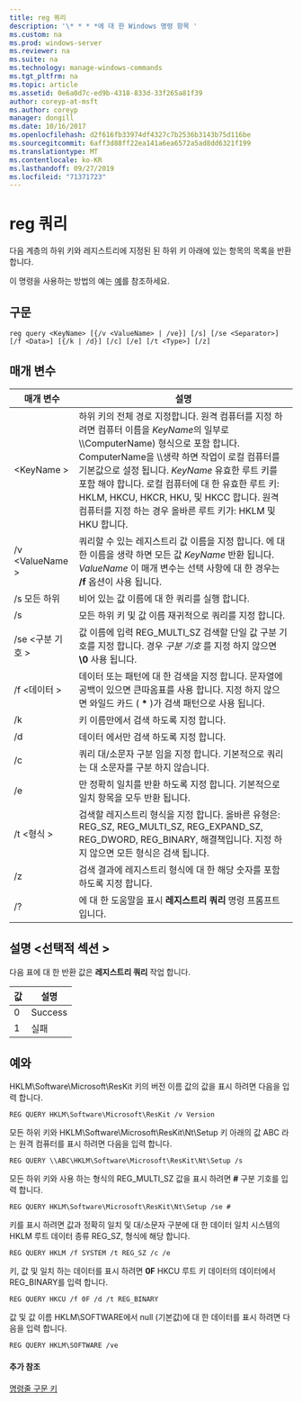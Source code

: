 ```yaml
---
title: reg 쿼리
description: '\* * * *에 대 한 Windows 명령 항목 '
ms.custom: na
ms.prod: windows-server
ms.reviewer: na
ms.suite: na
ms.technology: manage-windows-commands
ms.tgt_pltfrm: na
ms.topic: article
ms.assetid: 0e6a0d7c-ed9b-4318-833d-33f265a81f39
author: coreyp-at-msft
ms.author: coreyp
manager: dongill
ms.date: 10/16/2017
ms.openlocfilehash: d2f616fb33974df4327c7b2536b3143b75d116be
ms.sourcegitcommit: 6aff3d88ff22ea141a6ea6572a5ad8dd6321f199
ms.translationtype: MT
ms.contentlocale: ko-KR
ms.lasthandoff: 09/27/2019
ms.locfileid: "71371723"
---
```

# <a name="reg-query"></a>reg 쿼리



다음 계층의 하위 키와 레지스트리에 지정된 된 하위 키 아래에 있는 항목의 목록을 반환 합니다.

이 명령을 사용하는 방법의 예는 [예](#BKMK_examples)를 참조하세요.

## <a name="syntax"></a>구문

```
reg query <KeyName> [{/v <ValueName> | /ve}] [/s] [/se <Separator>] [/f <Data>] [{/k | /d}] [/c] [/e] [/t <Type>] [/z]
```

## <a name="parameters"></a>매개 변수

|매개 변수|설명|
|---------|-----------|
|\<KeyName >|하위 키의 전체 경로 지정합니다. 원격 컴퓨터를 지정 하려면 컴퓨터 이름을 *KeyName*의 일부로 \\\\ComputerName\) 형식으로 포함 합니다. ComputerName을 \\\\생략 하면 작업이 로컬 컴퓨터를 기본값으로 설정 됩니다. *KeyName* 유효한 루트 키를 포함 해야 합니다. 로컬 컴퓨터에 대 한 유효한 루트 키: HKLM, HKCU, HKCR, HKU, 및 HKCC 합니다. 원격 컴퓨터를 지정 하는 경우 올바른 루트 키가: HKLM 및 HKU 합니다.|
|/v \<ValueName >|쿼리할 수 있는 레지스트리 값 이름을 지정 합니다. 에 대 한 이름을 생략 하면 모든 값 *KeyName* 반환 됩니다. *ValueName* 이 매개 변수는 선택 사항에 대 한 경우는 **/f** 옵션이 사용 됩니다.|
|/s 모든 하위|비어 있는 값 이름에 대 한 쿼리를 실행 합니다.|
|/s|모든 하위 키 및 값 이름 재귀적으로 쿼리를 지정 합니다.|
|/se \<구분 기호 >|값 이름에 입력 REG_MULTI_SZ 검색할 단일 값 구분 기호를 지정 합니다. 경우 *구분 기호* 를 지정 하지 않으면 **\0** 사용 됩니다.|
|/f \<데이터 >|데이터 또는 패턴에 대 한 검색을 지정 합니다. 문자열에 공백이 있으면 큰따옴표를 사용 합니다. 지정 하지 않으면 와일드 카드 ( **&#42;** )가 검색 패턴으로 사용 됩니다.|
|/k|키 이름만에서 검색 하도록 지정 합니다.|
|/d|데이터 에서만 검색 하도록 지정 합니다.|
|/c|쿼리 대/소문자 구분 임을 지정 합니다. 기본적으로 쿼리는 대 소문자를 구분 하지 않습니다.|
|/e|만 정확히 일치를 반환 하도록 지정 합니다. 기본적으로 일치 항목을 모두 반환 됩니다.|
|/t \<형식 >|검색할 레지스트리 형식을 지정 합니다. 올바른 유형은: REG_SZ, REG_MULTI_SZ, REG_EXPAND_SZ, REG_DWORD, REG_BINARY, 해결책입니다. 지정 하지 않으면 모든 형식은 검색 됩니다.|
|/z|검색 결과에 레지스트리 형식에 대 한 해당 숫자를 포함 하도록 지정 합니다.|
|/?|에 대 한 도움말을 표시 **레지스트리 쿼리** 명령 프롬프트입니다.|

## <a name="remarks-optional-section"></a>설명 \<선택적 섹션 >

다음 표에 대 한 반환 값은 **레지스트리 쿼리** 작업 합니다.

|값|설명|
|-----|-----------|
|0|Success|
|1|실패|

## <a name="BKMK_examples"></a>예와

HKLM\Software\Microsoft\ResKit 키의 버전 이름 값의 값을 표시 하려면 다음을 입력 합니다.
```
REG QUERY HKLM\Software\Microsoft\ResKit /v Version
```
모든 하위 키와 HKLM\Software\Microsoft\ResKit\Nt\Setup 키 아래의 값 ABC 라는 원격 컴퓨터를 표시 하려면 다음을 입력 합니다.
```
REG QUERY \\ABC\HKLM\Software\Microsoft\ResKit\Nt\Setup /s
```
모든 하위 키와 사용 하는 형식의 REG_MULTI_SZ 값을 표시 하려면 **#** 구분 기호를 입력 합니다.
```
REG QUERY HKLM\Software\Microsoft\ResKit\Nt\Setup /se #
```
키를 표시 하려면 값과 정확히 일치 및 대/소문자 구분에 대 한 데이터 일치 시스템의 HKLM 루트 데이터 종류 REG_SZ, 형식에 해당 합니다.
```
REG QUERY HKLM /f SYSTEM /t REG_SZ /c /e
```
키, 값 및 일치 하는 데이터를 표시 하려면 **0F** HKCU 루트 키 데이터의 데이터에서 REG_BINARY를 입력 합니다.
```
REG QUERY HKCU /f 0F /d /t REG_BINARY
```
값 및 값 이름 HKLM\SOFTWARE에서 null (기본값)에 대 한 데이터를 표시 하려면 다음을 입력 합니다.
```
REG QUERY HKLM\SOFTWARE /ve
```

#### <a name="additional-references"></a>추가 참조

[명령줄 구문 키](command-line-syntax-key.md)